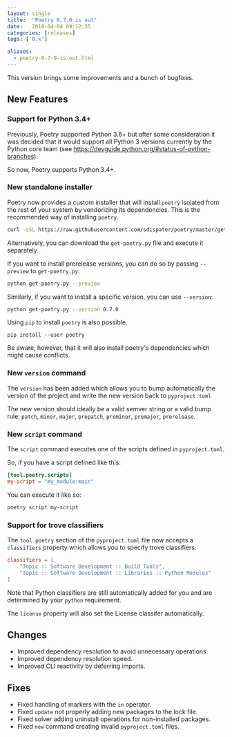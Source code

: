 ```yaml
---
layout: single
title:  "Poetry 0.7.0 is out"
date:   2018-04-04 09:12:35
categories: [releases]
tags: ['0.x']

aliases:
  - poetry-0-7-0-is-out.html
---
```


This version brings some improvements and a bunch of bugfixes.

## New Features

### Support for Python 3.4+

Previously, Poetry supported Python 3.6+ but after some consideration
it was decided that it would support all Python 3 versions currently by the
Python core team (see https://devguide.python.org/#status-of-python-branches).

So now, Poetry supports Python 3.4+.

### New standalone installer

Poetry now provides a custom installer that will install `poetry` isolated
from the rest of your system by vendorizing its dependencies. This is the
recommended way of installing `poetry`.

```bash
curl -sSL https://raw.githubusercontent.com/sdispater/poetry/master/get-poetry.py | python
```

Alternatively, you can download the `get-poetry.py` file and execute it separately.

If you want to install prerelease versions, you can do so by passing `--preview` to `get-poetry.py`:

```bash
python get-poetry.py --preview
```

Similarly, if you want to install a specific version, you can use `--version`:

```bash
python get-poetry.py --version 0.7.0
```

<aside class="note">
<p>Using <code>pip</code> to install <code>poetry</code> is also possible.</p>
<div class="highlight">
<pre class=" language-bash">
<code class=" language-bash" data-lang="bash">pip install --user poetry</code>
</pre>
</div>
<p>Be aware, however, that it will also install poetry's dependencies
which might cause conflicts.</p>
</aside>

### New `version` command

The `version` has been added which allows you to bump automatically
the version of the project and write the new version back to `pyproject.toml`

The new version should ideally be a valid semver string or a valid bump rule:
`patch`, `minor`, `major`, `prepatch`, `preminor`, `premajor`, `prerelease`.

### New `script` command

The `script` command executes one of the scripts defined in `pyproject.toml`.

So, if you have a script defined like this:

```toml
[tool.poetry.scripts]
my-script = "my_module:main"
```

You can execute it like so:

```bash
poetry script my-script
```

### Support for trove classifiers

The `tool.poetry` section of the `pyproject.toml` file now accepts
a `classifiers` property which allows you to specify trove classifiers.

```toml
classifiers = [
    "Topic :: Software Development :: Build Tools",
    "Topic :: Software Development :: Libraries :: Python Modules"
]
```

Note that Python classifiers are still automatically added for you and are
determined by your `python` requirement.

The `license` property will also set the License classifer automatically.


## Changes

- Improved dependency resolution to avoid unnecessary operations.
- Improved dependency resolution speed.
- Improved CLI reactivity by deferring imports.


## Fixes

- Fixed handling of markers with the `in` operator.
- Fixed `update` not properly adding new packages to the lock file.
- Fixed solver adding uninstall operations for non-installed packages.
- Fixed `new` command creating invalid `pyproject.toml` files.

